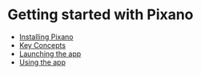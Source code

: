 # Getting started with Pixano

- [Installing Pixano](installing_pixano.md)
- [Key Concepts](key_concepts.md)
- [Launching the app](launching_the_app.md)
- [Using the app](using_the_app.md)
